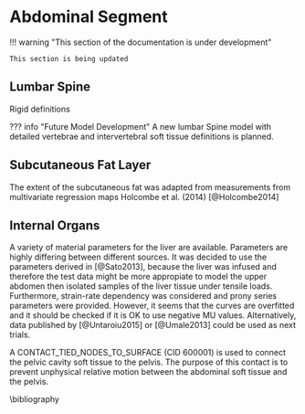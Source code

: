 # Abdominal Segment

!!! warning "This section of the documentation is under development"
    
    This section is being updated
    
## Lumbar Spine

Rigid definitions

??? info "Future Model Development"
    A new lumbar Spine model with detailed vertebrae and intervertebral soft tissue
    definitions is planned.

## Subcutaneous Fat Layer

The extent of the subcutaneous fat was adapted from measurements
from multivariate regression maps Holcombe et al. (2014) [@Holcombe2014]

## Internal Organs

A variety of material parameters for the liver are available. Parameters are highly differing between different sources. It was decided to use the parameters derived in [@Sato2013], because the liver was infused and therefore the test data might be more appropiate to model the upper abdomen then isolated samples of the liver tissue under tensile loads. Furthermore, strain-rate dependency was considered and prony series parameters were provided. 
However, it seems that the curves are overfitted and it should be checked if it is OK to use negative MU values.
Alternatively, data published by [@Untaroiu2015] or [@Umale2013] could be used as next trials. 

A CONTACT_TIED_NODES_TO_SURFACE (CID 600001) is used to connect the pelvic cavity soft tissue to the pelvis. The purpose of this contact is to prevent unphysical relative motion between the abdominal soft tissue and the pelvis.

\bibliography
